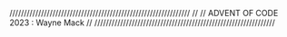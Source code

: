 ///////////////////////////////////////////////////////////////                                                       //
// ADVENT OF CODE 2023 : Wayne Mack                          //
///////////////////////////////////////////////////////////////